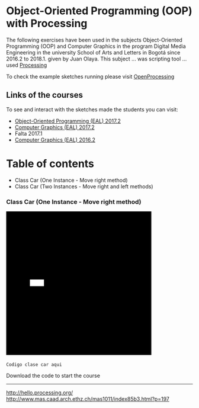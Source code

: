 # Object-Oriented Programming (OOP) with Processing

The following exercises have been used in the subjects Object-Oriented Programming (OOP) and Computer Graphics in the program Digital Media Engineering in the university School of Arts and Letters in Bogotá since 2016.2 to 2018.1. given by Juan Olaya. This subject ... was scripting tool ... used [Processing](https://processing.org/)

To check the example sketches running please visit [OpenProcessing](https://www.openprocessing.org/user/65585/)

## Links of the courses
To see and interact with the sketches made the students you can visit:
- [Object-Oriented Programming (EAL) 2017.2](https://www.openprocessing.org/class/56631/)
- [Computer Graphics (EAL) 2017.2](https://www.openprocessing.org/class/56656/)
- Falta 2017.1
- [Computer Graphics (EAL) 2016.2](https://www.openprocessing.org/class/56330/)

# Table of contents
- Class Car (One Instance - Move right method)
- Class Car (Two Instances - Move right and left methods)


### Class Car (One Instance - Move right method)
![](Sketches/[Gif]/Exercise1.gif)

```
Codigo clase car aqui
```


Download the code to start the course




****************
http://hello.processing.org/
http://www.mas.caad.arch.ethz.ch/mas1011/index85b3.html?p=197
